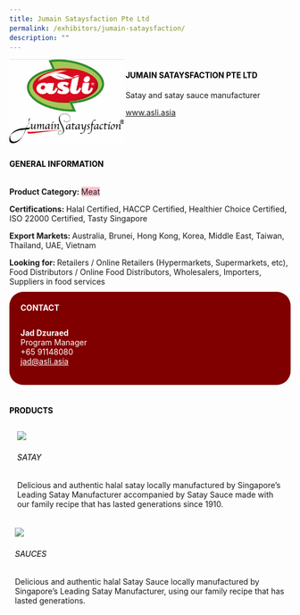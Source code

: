 ```yaml
---
title: Jumain Sataysfaction Pte Ltd
permalink: /exhibitors/jumain-sataysfaction/
description: ""
---
```

<head>
	<div class="flex-paragraph">
		<!--hi there! this is a comment and will provide you with instructional guides-->
		<!--insert booth number here!-->
		<p style="text-transform: uppercase"></p></div>
			<div class="flex-container" style="display: flex; flex-wrap: wrap;">
				<!--insert DOWNLOAD link of company logo between the " marks!-->
			<div class="card sgds" style="flex: 1 1 40%; display: block;"><img src="/images/jumain.png"></div>
	<div class="card-sgds" style="flex: 1 1 58%; display: block; margin-left: 3px">
		<h4 style="text-transform: uppercase; color: black;"><!--insert the exhibitor's name between the <b> tags here--><b>Jumain Sataysfaction Pte Ltd</b></h4><!--insert the exhibitor's description between the <p> tags here-->
		<p>Satay and satay sauce manufacturer</p>
		<!--insert the exhibitor's website link, making sure there is "https:// www." present please. make sure the entire https link goes in between the " marks-->
			<p><a href="https://jspl.asli.asia/" target="_blank"><!--insert the www website link here (no need for https)-->www.asli.asia</a></p>
	</div>
</div>
</head>

<body>
	<h4 style="text-transform: uppercase; color: black;"><b>General Information</b></h4>
		<div class="flex-container" style="display: flex; flex-wrap: wrap;">
			<div class="card sgds" style="flex: 1 1 65%; display: block; align-self: stretch">
			<div class="flex-paragraph">
			<p><b>Product Category: </b><span style=" background-color: pink; border-radius: 10 px;"><!--insert the exhibitor's pdt cat between the <p> tags here-->Meat</span></p> 
				<p><b>Certifications: </b><!--insert all the exhibitor's certifications between the </b> and </p> here-->Halal Certified, HACCP Certified,  Healthier Choice Certified, ISO 22000 Certified, Tasty Singapore</p>
			<p><b>Export Markets: </b><!--insert all the exhibitor's export markets between the </b> and </p> here-->Australia, Brunei, Hong Kong, Korea, Middle East, Taiwan, Thailand, UAE, Vietnam</p>
			<p style="margin-bottom: 10px;"><b>Looking for: </b><!--insert all the exhibitor's potential business partners between the </b> and </p> here-->Retailers / Online Retailers (Hypermarkets, Supermarkets, etc), Food Distributors / Online Food Distributors, Wholesalers, Importers, Suppliers in food services</p>
			</div>
		</div>
		<div class="card sgds" style="flex: 1 1 35%; padding: 10px; display: block; background-color: maroon; border-radius: 25px; align-self: center;">
		<h4 style="color: white; margin-top: 10px; margin-left: 10px;">CONTACT</h4>
		<div class="flex-paragraph">
			<!--replace with exhibitor's: -->
			<p style="padding: 10px; color: white;"><b><!-- POC name-->Jad Dzuraed</b><br><!-- designation-->Program Manager<br><!--contact number-->+65 91148080<br><!-- for linking purposes, insert their email after "mailto:"...--><a href="mailto:jad@asli.asia" style="color: white;"><!--...and also include the display email before </a> here-->jad@asli.asia</a></p>
		</div>
			</div>
		</div>
	<br>
		<h4 style="text-transform: uppercase; color: black;"><b>products</b></h4>
<div style="display: flex; flex-wrap: wrap;">
  <div class="card sgds" style="flex: 1 1 47%; margin: 10px; display: block;"><!--insert the exhibitor's DOWNLOAD image for product between the " marks here-->
	<div class="flex-image" style="display: block;"><img src="https://drive.google.com/uc?id=1cvbLnUSfTEQRE-BM_Hdf7VEqo1sExcAV&export=download"></div>
	<div class="flex-paragraph">
		<h6 style="text-transform: uppercase; color: black;"><!--insert product name before </h6> and product description after <p>-->Satay</h6>
		<p>Delicious and authentic halal satay locally manufactured by Singapore’s Leading Satay Manufacturer accompanied by Satay Sauce made with our family recipe that has lasted generations since 1910.</p></div>
	</div>
		<div class="card sgds" style="flex: 1 1 47%; margin: 10px; display: block;">
		<div class="flex-image" style="display: block;"><img src="https://drive.google.com/uc?id=17Div86_0x2hs2zbKSFhaVWvWAAD3-vbi&export=download"></div>
	<div class="flex-paragraph">
		<h6 style="text-transform: uppercase; color: black;">  
Sauces</h6>
		<p>Delicious and authentic halal Satay Sauce locally manufactured by Singapore’s Leading Satay Manufacturer, using our family recipe that has lasted generations.  
</p></div>
	</div>
	</div>
</body>